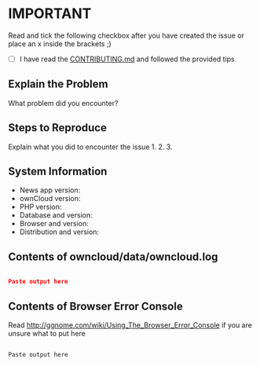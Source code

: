 # IMPORTANT

Read and tick the following checkbox after you have created the issue or place an x inside the brackets ;)

* [ ] I have read the [CONTRIBUTING.md](https://github.com/owncloud/news/blob/master/CONTRIBUTING.md) and followed the provided tips


## Explain the Problem
What problem did you encounter?

## Steps to Reproduce
Explain what you did to encounter the issue
1.
2.
3.

## System Information
* News app version:
* ownCloud version:
* PHP version:
* Database and version:
* Browser and version:
* Distribution and version:

## Contents of owncloud/data/owncloud.log

```json

Paste output here

```

## Contents of Browser Error Console
Read http://ggnome.com/wiki/Using_The_Browser_Error_Console if you are unsure what to put here

```

Paste output here

```
